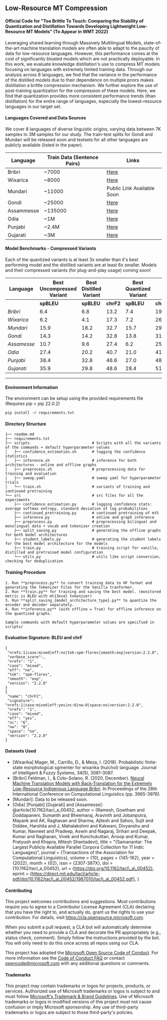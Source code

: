 ## Low-Resource MT Compression

#### Official Code for "Too Brittle To Touch: Comparing the Stability of Quantization and Distillation Towards Developing Lightweight Low-Resource MT Models" (To Appear in WMT 2022)

Leveraging shared learning through Massively Multilingual Models, state-of-the-art machine translation models are often able to adapt to the paucity of data for low-resource languages. However, this performance comes at the cost of significantly bloated models which are not practically deployable. In this work, we evaluate knowledge distillation's use to compress MT models focusing on languages with extremely limited training data. Through our analysis across 8 languages, we find that the variance in the performance of the distilled models due to their dependence on multiple priors makes distillation a brittle compression mechanism. We further explore the use of post-training quantization for the compression of these models. Here, we find that quantization provides more consistent performance trends (than distillation) for the entire range of languages, especially the lowest-resource languages in our target set.

#### Languages Covered and Data Sources 

We cover 8 languages of diverse linguistic origins, varying data between 7K samples to 3M samples for our study. The train-test splits for Gondi and Mundari will be released soon and testsets for all other languages are publicly available (listed in the paper). 

| **Language** | **Train Data (Sentence Pairs)** | **Links**                                                |
|--------------|---------------------------------|-----------                                               |
| Bribri       | ~7000                           | [Here](https://github.com/AmericasNLP/americasnlp2021)   |
| Wixarica     | ~8000                           | [Here](https://github.com/AmericasNLP/americasnlp2021)   |
| Mundari      | ~11000                          | Public Link Available Soon                               |
| Gondi        | ~25000                          | [Here](http://cgnetswara.org/hindi-gondi-corpus.html)    |   
| Assammesse   | ~135000                         | [Here](https://ai4bharat.iitm.ac.in/samanantar)          |
| Odia         | ~1M                             | [Here](https://ai4bharat.iitm.ac.in/samanantar)          |
| Punjabi      | ~2.4M                           | [Here](https://ai4bharat.iitm.ac.in/samanantar)          |
| Gujarati     | ~3M                             | [Here](https://ai4bharat.iitm.ac.in/samanantar)          |

#### Model Benchmarks - Compressed Variants 
Each of the quantized variants is at least 3x smaller than it's best performing model and the distilled variants are at least 6x smaller.  Models and their compressed variants (for plug-and-play usage) coming soon! 

| **Language** | **Best Uncompressed Variant** | **Best Distilled Variant** |           | **Best Quantized Variant** |           |
|--------------|-------------------------------|----------------------------| --------- |----------------------------|-----------|
|              |           **spBLEU**          |         **spBLEU**         | **chrF2** |         **spBLEU**         | **chrF2** |
| _Bribri_     |              6.4              |             6.8            |    13.2   |             7.4            |    19.4   |
| _Wixarica_   |              6.2              |             4.1            |    17.3   |             7.2            |    26.8   |
| _Mundari_    |              15.9             |            18.2            |    32.7   |            15.7            |    29.3   |
| _Gondi_      |              14.3             |            14.2            |    32.8   |            13.8            |    31.1   |
| _Assamesse_  |              10.7             |             9.6            |    27.4   |             6.2            |    25.7   |
| _Odia_       |              27.4             |            20.2            |    40.7   |            21.0            |    41.3   |
| _Punjabi_    |              38.4             |            32.8            |    46.6   |            27.0            |    48.0   |
| _Gujarati_   |              35.9             |            29.8            |    48.6   |            28.4            |    51.4   |
----------------------------------------------------------------------------------------------------------------------------------

#### Environment Information 
The environment can be setup using the provided requirements file (Requires pip > pip 22.0.2)
```
pip install -r requirements.txt 
```

#### Directory Structure
```
├── readme.md
├── requirements.txt
├── scripts                            # Scripts with all the variants of the commands + default hyperparameter values
│   ├── confidence_estimation.sh       # logging the confidence statistics
│   ├── inference.sh                   # inference for both architectures - online and offline graphs 
│   ├── preprocess.sh                  # preprocessing data for training and evaluation
│   ├── sweep.yaml                     # sweep yaml for hyperparameter trials 
│   └── train.sh                       # variants of training and continued pretraining
└── src                                # src files for all the experiments 
    ├── confidence_estimation.py       # logging confidence stats: average softmax entropy, standard deviation of log probabilities
    ├── continued_pretraining.py       # continued pretraining of mt5
    ├── inference.py                   # online and graph inference
    ├── preprocess.py                  # preprocessing bilingual and monolingual data + vocab and tokenizer creation 
    ├── split_saving.py                # generating the offline graphs for both model architectures 
    ├── student_labels.py              # generating the student labels for the best model architecture for the models   
    ├── train.py                       # training script for vanilla, distilled and pretrained model configuration
    └── utils.py                       # utils like script conversion, checking for deduplication
```

#### Training Procedure 
```
1. Run **preprocess.py** to convert training data to HF format and generating the Tokenizer Files for the Vanilla tranformer. 
2. Run **train.py** for training and saving the best model. (monitored metric is BLEU with mt13eval tokenizer)
3. Run **split_saving_{model_architecture_type}.py** to quantize the encoder and decoder separately. 
4. Run **inference.py** (with offline = True) for offline inference on the quantized graphs.  

Sample commands with default hyperparameter values are specified in scripts/
```


#### Evaluation Signature: BLEU and chrF
```
{
 "nrefs:1|case:mixed|eff:no|tok:spm-flores|smooth:exp|version:2.2.0",
 "verbose_score":,
 "nrefs": "1",
 "case": "mixed",
 "eff": "no",
 "tok": "spm-flores",
 "smooth": "exp",
 "version": "2.2.0"
}
{
 "name": "chrF2",
 "signature": "nrefs:1|case:mixed|eff:yes|nc:6|nw:0|space:no|version:2.2.0",
 "nrefs": "1",
 "case": "mixed",
 "eff": "yes",
 "nc": "6",
 "nw": "0",
 "space": "no",
 "version": "2.2.0"
}
```

#### Datasets Used 
 - [Wixarika]
    Mager, M., Carrillo, D., & Meza, I. (2018). Probabilistic finite-state morphological sgmenter for wixarika (huichol) language. Journal of Intelligent & Fuzzy Systems, 34(5), 3081-3087.
 - [Bribri]
    Feldman, I., & Coto-Solano, R. (2020, December). [Neural Machine Translation Models with Back-Translation for the Extremely Low-Resource Indigenous Language Bribri](https://www.aclweb.org/anthology/2020.coling-main.351.pdf). In Proceedings of the 28th International Conference on Computational Linguistics (pp. 3965-3976).
 - [Mundari]: Data to be released soon. 
 - [Odia] [Punjabi] [Gujarati] and [Assamesse]: @article{10.1162/tacl_a_00452,
    author = {Ramesh, Gowtham and Doddapaneni, Sumanth and Bheemaraj, Aravinth and Jobanputra, Mayank and AK, Raghavan and Sharma, Ajitesh and Sahoo, Sujit and Diddee, Harshita and J, Mahalakshmi and Kakwani, Divyanshu and Kumar, Navneet and Pradeep, Aswin and Nagaraj, Srihari and Deepak, Kumar and Raghavan, Vivek and Kunchukuttan, Anoop and Kumar, Pratyush and Khapra, Mitesh Shantadevi},
    title = "{Samanantar: The Largest Publicly Available Parallel Corpora Collection for 11 Indic Languages}",
    journal = {Transactions of the Association for Computational Linguistics},
    volume = {10},
    pages = {145-162},
    year = {2022},
    month = {02},
    issn = {2307-387X},
    doi = {10.1162/tacl_a_00452},
    url = {https://doi.org/10.1162/tacl\_a\_00452},
    eprint = {https://direct.mit.edu/tacl/article-pdf/doi/10.1162/tacl\_a\_00452/1987010/tacl\_a\_00452.pdf},
}


#### Contributing

This project welcomes contributions and suggestions.  Most contributions require you to agree to a
Contributor License Agreement (CLA) declaring that you have the right to, and actually do, grant us
the rights to use your contribution. For details, visit https://cla.opensource.microsoft.com.

When you submit a pull request, a CLA bot will automatically determine whether you need to provide
a CLA and decorate the PR appropriately (e.g., status check, comment). Simply follow the instructions
provided by the bot. You will only need to do this once across all repos using our CLA.

This project has adopted the [Microsoft Open Source Code of Conduct](https://opensource.microsoft.com/codeofconduct/).
For more information see the [Code of Conduct FAQ](https://opensource.microsoft.com/codeofconduct/faq/) or
contact [opencode@microsoft.com](mailto:opencode@microsoft.com) with any additional questions or comments.

#### Trademarks

This project may contain trademarks or logos for projects, products, or services. Authorized use of Microsoft 
trademarks or logos is subject to and must follow 
[Microsoft's Trademark & Brand Guidelines](https://www.microsoft.com/en-us/legal/intellectualproperty/trademarks/usage/general).
Use of Microsoft trademarks or logos in modified versions of this project must not cause confusion or imply Microsoft sponsorship.
Any use of third-party trademarks or logos are subject to those third-party's policies.
